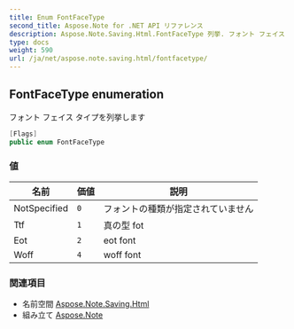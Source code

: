 ```yaml
---
title: Enum FontFaceType
second_title: Aspose.Note for .NET API リファレンス
description: Aspose.Note.Saving.Html.FontFaceType 列挙. フォント フェイス タイプを列挙します
type: docs
weight: 590
url: /ja/net/aspose.note.saving.html/fontfacetype/
---
```

## FontFaceType enumeration

フォント フェイス タイプを列挙します

```csharp
[Flags]
public enum FontFaceType
```

### 値

| 名前 | 価値 | 説明 |
| --- | --- | --- |
| NotSpecified | `0` | フォントの種類が指定されていません |
| Ttf | `1` | 真の型 fot |
| Eot | `2` | eot font |
| Woff | `4` | woff font |

### 関連項目

* 名前空間 [Aspose.Note.Saving.Html](../../aspose.note.saving.html/)
* 組み立て [Aspose.Note](../../)


